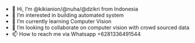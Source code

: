 - 👋 Hi, I’m @kikianion/@nuha/@dzikri from Indonesia
- 👀 I’m interested in building automated system
- 🌱 I’m currently learning Computer Vision
- 💞️ I’m looking to collaborate on computer vision with crowd sourced data
- 📫 How to reach me via Whatsapp +6281336491544

<!---
kikianion/kikianion is a ✨ special ✨ repository because its `README.md` (this file) appears on your GitHub profile.
You can click the Preview link to take a look at your changes.
--->
